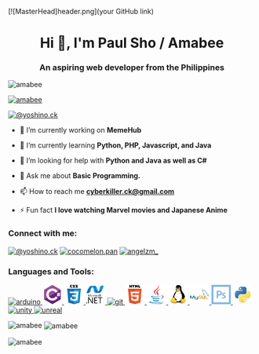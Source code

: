 [![MasterHead]header.png](your GitHub link)
<h1 align="center">Hi 👋, I'm Paul Sho / Amabee</h1>
<h3 align="center">An aspiring web developer from the Philippines</h3>

<p align="left"> <img src="https://komarev.com/ghpvc/?username=amabee&label=Profile%20views&color=0e75b6&style=flat" alt="amabee" /> </p>

<p align="left"> <a href="https://github.com/ryo-ma/github-profile-trophy"><img src="https://github-profile-trophy.vercel.app/?username=amabee" alt="amabee" /></a> </p>

<p align="left"> <a href="https://twitter.com/@yoshino.ck" target="blank"><img src="https://img.shields.io/twitter/follow/@yoshino.ck?logo=twitter&style=for-the-badge" alt="@yoshino.ck" /></a> </p>

- 🔭 I’m currently working on **MemeHub**

- 🌱 I’m currently learning **Python, PHP, Javascript, and Java**

- 🤝 I’m looking for help with **Python and Java as well as C#**

- 💬 Ask me about **Basic Programming.**

- 📫 How to reach me **cyberkiller.ck@gmail.com**

- ⚡ Fun fact **I love watching Marvel movies and Japanese Anime**

<h3 align="left">Connect with me:</h3>
<p align="left">
<a href="https://twitter.com/@yoshino.ck" target="blank"><img align="center" src="https://raw.githubusercontent.com/rahuldkjain/github-profile-readme-generator/master/src/images/icons/Social/twitter.svg" alt="@yoshino.ck" height="30" width="40" /></a>
<a href="https://fb.com/cocomelon.pan" target="blank"><img align="center" src="https://raw.githubusercontent.com/rahuldkjain/github-profile-readme-generator/master/src/images/icons/Social/facebook.svg" alt="cocomelon.pan" height="30" width="40" /></a>
<a href="https://instagram.com/angelzm_" target="blank"><img align="center" src="https://raw.githubusercontent.com/rahuldkjain/github-profile-readme-generator/master/src/images/icons/Social/instagram.svg" alt="angelzm_" height="30" width="40" /></a>
</p>

<h3 align="left">Languages and Tools:</h3>
<p align="left"> <a href="https://www.arduino.cc/" target="_blank" rel="noreferrer"> <img src="https://cdn.worldvectorlogo.com/logos/arduino-1.svg" alt="arduino" width="40" height="40"/> </a> <a href="https://www.w3schools.com/cs/" target="_blank" rel="noreferrer"> <img src="https://raw.githubusercontent.com/devicons/devicon/master/icons/csharp/csharp-original.svg" alt="csharp" width="40" height="40"/> </a> <a href="https://www.w3schools.com/css/" target="_blank" rel="noreferrer"> <img src="https://raw.githubusercontent.com/devicons/devicon/master/icons/css3/css3-original-wordmark.svg" alt="css3" width="40" height="40"/> </a> <a href="https://dotnet.microsoft.com/" target="_blank" rel="noreferrer"> <img src="https://raw.githubusercontent.com/devicons/devicon/master/icons/dot-net/dot-net-original-wordmark.svg" alt="dotnet" width="40" height="40"/> </a> <a href="https://git-scm.com/" target="_blank" rel="noreferrer"> <img src="https://www.vectorlogo.zone/logos/git-scm/git-scm-icon.svg" alt="git" width="40" height="40"/> </a> <a href="https://www.w3.org/html/" target="_blank" rel="noreferrer"> <img src="https://raw.githubusercontent.com/devicons/devicon/master/icons/html5/html5-original-wordmark.svg" alt="html5" width="40" height="40"/> </a> <a href="https://www.java.com" target="_blank" rel="noreferrer"> <img src="https://raw.githubusercontent.com/devicons/devicon/master/icons/java/java-original.svg" alt="java" width="40" height="40"/> </a> <a href="https://www.linux.org/" target="_blank" rel="noreferrer"> <img src="https://raw.githubusercontent.com/devicons/devicon/master/icons/linux/linux-original.svg" alt="linux" width="40" height="40"/> </a> <a href="https://www.mysql.com/" target="_blank" rel="noreferrer"> <img src="https://raw.githubusercontent.com/devicons/devicon/master/icons/mysql/mysql-original-wordmark.svg" alt="mysql" width="40" height="40"/> </a> <a href="https://www.photoshop.com/en" target="_blank" rel="noreferrer"> <img src="https://raw.githubusercontent.com/devicons/devicon/master/icons/photoshop/photoshop-line.svg" alt="photoshop" width="40" height="40"/> </a> <a href="https://www.python.org" target="_blank" rel="noreferrer"> <img src="https://raw.githubusercontent.com/devicons/devicon/master/icons/python/python-original.svg" alt="python" width="40" height="40"/> </a> <a href="https://unity.com/" target="_blank" rel="noreferrer"> <img src="https://www.vectorlogo.zone/logos/unity3d/unity3d-icon.svg" alt="unity" width="40" height="40"/> </a> <a href="https://unrealengine.com/" target="_blank" rel="noreferrer"> <img src="https://raw.githubusercontent.com/kenangundogan/fontisto/036b7eca71aab1bef8e6a0518f7329f13ed62f6b/icons/svg/brand/unreal-engine.svg" alt="unreal" width="40" height="40"/> </a> </p>

<p><img align="left" src="https://github-readme-stats.vercel.app/api/top-langs?username=amabee&show_icons=true&locale=en&layout=compact" alt="amabee" /></p>

<p>&nbsp;<img align="center" src="https://github-readme-stats.vercel.app/api?username=amabee&show_icons=true&locale=en" alt="amabee" /></p>

<p><img align="center" src="https://github-readme-streak-stats.herokuapp.com/?user=amabee&" alt="amabee" /></p>
